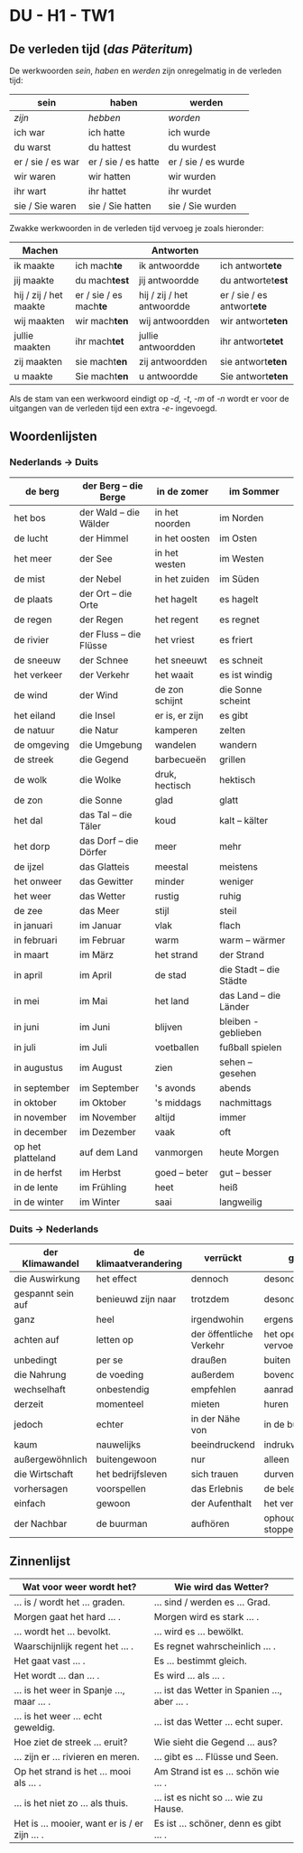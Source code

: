 # DU - H1 - TW1

## De verleden tijd (*das Päteritum*)

De werkwoorden *sein*, *haben* en *werden* zijn onregelmatig in de verleden tijd:

| **sein**          | **haben**           | **werden**          |
|-------------------|---------------------|---------------------|
| *zijn*            | *hebben*            | *worden*            |
| ich war           | ich hatte           | ich wurde           |
| du warst          | du hattest          | du wurdest          |
| er / sie / es war | er / sie / es hatte | er / sie / es wurde |
| wir waren         | wir hatten          | wir wurden          |
| ihr wart          | ihr hattet          | ihr wurdet          |
| sie / Sie waren   | sie / Sie hatten    | sie / Sie wurden    |

Zwakke werkwoorden in de verleden tijd vervoeg je zoals hieronder:

| **Machen** |  | **Antworten** |  |
|----|----|----|----|
| ik maakte | ich mach**te** | ik antwoordde | ich antwort**ete** |
| jij maakte | du mach**test** | jij antwoordde | du antwortet**est** |
| hij / zij / het maakte | er / sie / es mach**te** | hij / zij / het antwoordde | er / sie / es antwort**ete** |
| wij maakten | wir mach**ten** | wij antwoordden | wir antwort**eten** |
| jullie maakten | ihr mach**tet** | jullie antwoordden | ihr antwort**etet** |
| zij maakten | sie macht**en** | zij antwoordden | sie antwort**eten** |
| u maakte | Sie macht**en** | u antwoordde | Sie antwort**eten** |

Als de stam van een werkwoord eindigt op *-d,* *-t*, *-m* of *-n* wordt er voor de uitgangen van de verleden tijd een extra *-e-* ingevoegd.

## Woordenlijsten

### Nederlands → Duits

| de berg | der Berg – die Berge | in de zomer | im Sommer |
|----|----|----|----|
| het bos | der Wald – die Wälder | in het noorden | im Norden |
| de lucht | der Himmel | in het oosten | im Osten |
| het meer | der See | in het westen | im Westen |
| de mist | der Nebel | in het zuiden | im Süden |
| de plaats | der Ort – die Orte | het hagelt | es hagelt |
| de regen | der Regen | het regent | es regnet |
| de rivier | der Fluss – die Flüsse | het vriest | es friert |
| de sneeuw | der Schnee | het sneeuwt | es schneit |
| het verkeer | der Verkehr | het waait | es ist windig |
| de wind | der Wind | de zon schijnt | die Sonne scheint |
| het eiland | die Insel | er is, er zijn | es gibt |
| de natuur | die Natur | kamperen | zelten |
| de omgeving | die Umgebung | wandelen | wandern |
| de streek | die Gegend | barbecueën | grillen |
| de wolk | die Wolke | druk, hectisch | hektisch |
| de zon | die Sonne | glad | glatt |
| het dal | das Tal – die Täler | koud | kalt – kälter |
| het dorp | das Dorf – die Dörfer | meer | mehr |
| de ijzel | das Glatteis | meestal | meistens |
| het onweer | das Gewitter | minder | weniger |
| het weer | das Wetter | rustig | ruhig |
| de zee | das Meer | stijl | steil |
| in januari | im Januar | vlak | flach |
| in februari | im Februar | warm | warm – wärmer |
| in maart | im März | het strand | der Strand |
| in april | im April | de stad | die Stadt – die Städte |
| in mei | im Mai | het land | das Land – die Länder |
| in juni | im Juni | blijven | bleiben - geblieben |
| in juli | im Juli | voetballen | fußball spielen |
| in augustus | im August | zien | sehen – gesehen |
| in september | im September | 's avonds | abends |
| in oktober | im Oktober | 's middags | nachmittags |
| in november | im November | altijd | immer |
| in december | im Dezember | vaak | oft |
| op het platteland | auf dem Land | vanmorgen | heute Morgen |
| in de herfst | im Herbst | goed – beter | gut – besser |
| in de lente | im Frühling | heet | heiß |
| in de winter | im Winter | saai | langweilig |

### Duits → Nederlands

| der Klimawandel | de klimaatverandering | verrückt | gek |
|----|----|----|----|
| die Auswirkung | het effect | dennoch | desondanks |
| gespannt sein auf | benieuwd zijn naar | trotzdem | desondanks |
| ganz | heel | irgendwohin | ergens heen |
| achten auf | letten op | der öffentliche Verkehr | het openbaar vervoer |
| unbedingt | per se | draußen | buiten |
| die Nahrung | de voeding | außerdem | bovendien |
| wechselhaft | onbestendig | empfehlen | aanraden |
| derzeit | momenteel | mieten | huren |
| jedoch | echter | in der Nähe von | in de buurt van |
| kaum | nauwelijks | beeindruckend | indrukwekkend |
| außergewöhnlich | buitengewoon | nur | alleen |
| die Wirtschaft | het bedrijfsleven | sich trauen | durven |
| vorhersagen | voorspellen | das Erlebnis | de belevenis |
| einfach | gewoon | der Aufenthalt | het verblijf |
| der Nachbar | de buurman | aufhören | ophouden, stoppen |

## Zinnenlijst

| Wat voor weer wordt het? | Wie wird das Wetter? |
|----|----|
| … is / wordt het … graden. | … sind / werden es … Grad. |
| Morgen gaat het hard … . | Morgen wird es stark … . |
| … wordt het … bevolkt. | … wird es … bewölkt. |
| Waarschijnlijk regent het … . | Es regnet wahrscheinlich … . |
| Het gaat vast … . | Es … bestimmt gleich. |
| Het wordt … dan … . | Es wird … als … . |
| … is het weer in Spanje …, maar … . | … ist das Wetter in Spanien …, aber … . |
| … is het weer … echt geweldig. | … ist das Wetter … echt super. |
| Hoe ziet de streek … eruit? | Wie sieht die Gegend … aus? |
| … zijn er … rivieren en meren. | … gibt es … Flüsse und Seen. |
| Op het strand is het … mooi als … . | Am Strand ist es … schön wie … . |
| … is het niet zo … als thuis. | … ist es nicht so … wie zu Hause. |
| Het is … mooier, want er is / er zijn … . | Es ist … schöner, denn es gibt … . |
